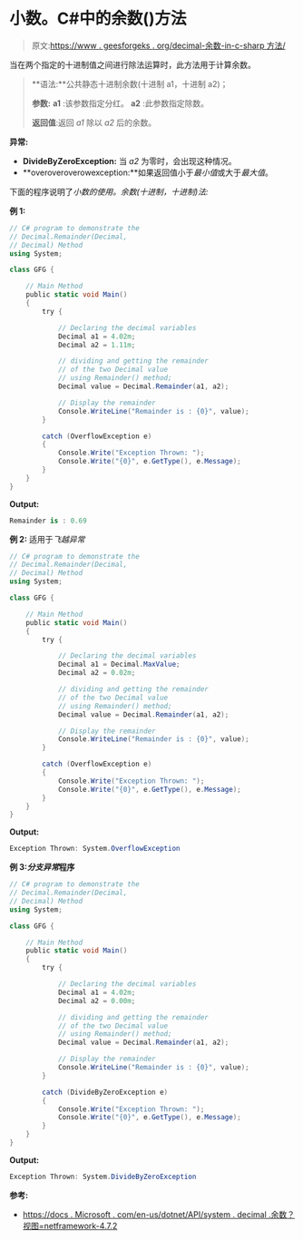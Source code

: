# 小数。C#中的余数()方法

> 原文:[https://www . geesforgeks . org/decimal-余数-in-c-sharp 方法/](https://www.geeksforgeeks.org/decimal-remainder-method-in-c-sharp/)

当在两个指定的十进制值之间进行除法运算时，此方法用于计算余数。

> **语法:**公共静态十进制余数(十进制 a1，十进制 a2)；
> 
> **参数:**
> **a1** :该参数指定分红。
> **a2** :此参数指定除数。
> 
> **返回值**:返回 *a1* 除以 *a2* 后的余数。

**异常:**

*   **DivideByZeroException:** 当 *a2* 为零时，会出现这种情况。
*   **overoveroverowexception:**如果返回值小于*最小值*或大于*最大值*。

下面的程序说明了*小数的使用。余数(十进制，十进制)法:*

**例 1:**

```cs
// C# program to demonstrate the
// Decimal.Remainder(Decimal, 
// Decimal) Method
using System;

class GFG {

    // Main Method
    public static void Main()
    {
        try {

            // Declaring the decimal variables
            Decimal a1 = 4.02m;
            Decimal a2 = 1.11m;

            // dividing and getting the remainder
            // of the two Decimal value
            // using Remainder() method;
            Decimal value = Decimal.Remainder(a1, a2);

            // Display the remainder
            Console.WriteLine("Remainder is : {0}", value);
        }

        catch (OverflowException e) 
        {
            Console.Write("Exception Thrown: ");
            Console.Write("{0}", e.GetType(), e.Message);
        }
    }
}
```

**Output:**

```cs
Remainder is : 0.69

```

**例 2:** 适用于*飞越异常*

```cs
// C# program to demonstrate the
// Decimal.Remainder(Decimal, 
// Decimal) Method
using System;

class GFG {

    // Main Method
    public static void Main()
    {
        try {

            // Declaring the decimal variables
            Decimal a1 = Decimal.MaxValue;
            Decimal a2 = 0.02m;

            // dividing and getting the remainder
            // of the two Decimal value
            // using Remainder() method;
            Decimal value = Decimal.Remainder(a1, a2);

            // Display the remainder
            Console.WriteLine("Remainder is : {0}", value);
        }

        catch (OverflowException e) 
        {
            Console.Write("Exception Thrown: ");
            Console.Write("{0}", e.GetType(), e.Message);
        }
    }
}
```

**Output:**

```cs
Exception Thrown: System.OverflowException

```

**例 3:*分支异常*程序**

```cs
// C# program to demonstrate the
// Decimal.Remainder(Decimal,
// Decimal) Method
using System;

class GFG {

    // Main Method
    public static void Main()
    {
        try {

            // Declaring the decimal variables
            Decimal a1 = 4.02m;
            Decimal a2 = 0.00m;

            // dividing and getting the remainder
            // of the two Decimal value
            // using Remainder() method;
            Decimal value = Decimal.Remainder(a1, a2);

            // Display the remainder
            Console.WriteLine("Remainder is : {0}", value);
        }

        catch (DivideByZeroException e) 
        {
            Console.Write("Exception Thrown: ");
            Console.Write("{0}", e.GetType(), e.Message);
        }
    }
}
```

**Output:**

```cs
Exception Thrown: System.DivideByZeroException

```

**参考:**

*   [https://docs . Microsoft . com/en-us/dotnet/API/system . decimal .余数？视图=netframework-4.7.2](https://docs.microsoft.com/en-us/dotnet/api/system.decimal.remainder?view=netframework-4.7.2)